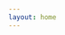 ```yaml
---
layout: home
---
```

<!-- Register to our [Google groups page](https://groups.google.com/forum/#!forum/gp-id) to get course notifications via email. -->